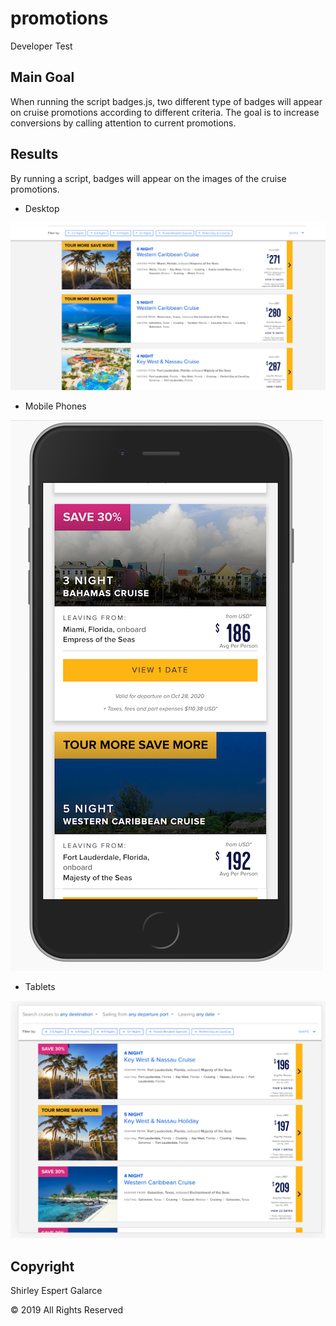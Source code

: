 # promotions

Developer Test

## Main Goal

When running the script badges.js, two different type of badges will appear on cruise promotions according to different criteria. The goal is to increase conversions by calling attention to current promotions.

## Results

By running a script, badges will appear on the images of the cruise promotions.

- Desktop

![Desktop](https://github.com/sespert/badging-products/blob/master/img/Desktop.png)


- Mobile Phones

![Mobile](https://github.com/sespert/badging-products/blob/master/img/mobile.png)


- Tablets

![Tablet](https://github.com/sespert/badging-products/blob/master/img/Tablet.png)


## Copyright

Shirley Espert Galarce

© 2019 All Rights Reserved
